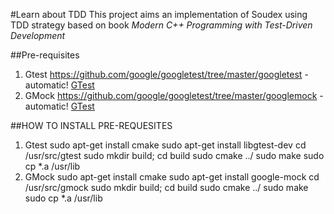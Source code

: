 #Learn about TDD
This project aims an implementation of Soudex using TDD strategy based on book *Modern C++ Programming with Test-Driven Development*

##Pre-requisites
1. Gtest
https://github.com/google/googletest/tree/master/googletest -automatic!
[GTest](https://github.com/google/googletest/tree/master/googletest)
2. GMock
https://github.com/google/googletest/tree/master/googlemock -automatic!
[GTest](https://github.com/google/googletest/tree/master/googlemock)

##HOW TO INSTALL PRE-REQUESITES
1. Gtest
	sudo apt-get install cmake
	sudo apt-get install libgtest-dev
	cd /usr/src/gtest
	sudo mkdir build; cd build
	sudo cmake ../
	sudo make
	sudo cp *.a /usr/lib
2. GMock
	sudo apt-get install cmake
	sudo apt-get install google-mock
	cd /usr/src/gmock
	sudo mkdir build; cd build
	sudo cmake ../
	sudo make
	sudo cp *.a /usr/lib
